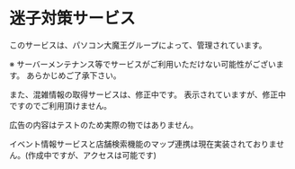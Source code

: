 # 迷子対策サービス
このサービスは、パソコン大魔王グループによって、管理されています。


※ サーバーメンテナンス等でサービスがご利用いただけない可能性がございます。
あらかじめご了承下さい。

また、混雑情報の取得サービスは、修正中です。
表示されていますが、修正中ですのでご利用頂けません。

広告の内容はテストのため実際の物ではありません。

イベント情報サービスと店舗検索機能のマップ連携は現在実装されておりません。(作成中ですが、アクセスは可能です)
